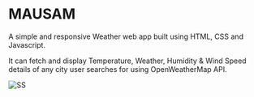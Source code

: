 # MAUSAM

A simple and responsive Weather web app built using HTML, CSS and Javascript.

It can fetch and display Temperature, Weather, Humidity & Wind Speed details of any city user searches for using OpenWeatherMap API.


![SS](https://user-images.githubusercontent.com/63449315/181171131-659f62b3-ac23-4f3a-9045-a587522ad45e.png)

